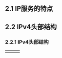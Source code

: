 ## 2.1 IP服务的特点

## 2.2 IPv4头部结构

### 2.2.1 IPv4头部结构


|     |     |     |
| --- | --- | --- |
|     |     |     |


